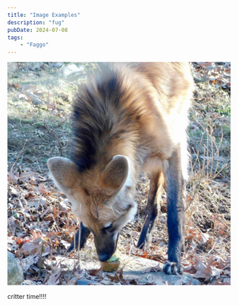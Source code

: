 ```yaml
---
title: "Image Examples"
description: "fug"
pubDate: 2024-07-08
tags:
    - "Faggo"
---
```


![Image](../../assets/cupcake.jpg)

critter time!!!!
